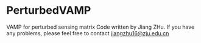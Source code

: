 # PerturbedVAMP
VAMP for perturbed sensing matrix
Code written by Jiang ZHu. If you have any problems, please feel free to contact jiangzhu16@zju.edu.cn
